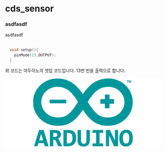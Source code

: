 # cds_sensor 

### asdfasdf

asdfasdf


```cpp

  void setup(){
    pinMode(13,OUTPUT);
  }

```

위 코드는 아두이노의 셋업 코드입니다. 13번 핀을 출력으로 합니다. 


![](https://github.com/cchamchi/cds_sensor/blob/master/Arduino_Logo.svg_.png)
